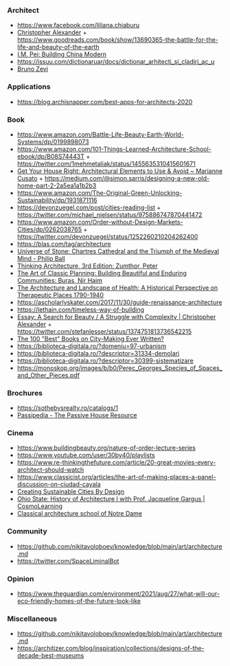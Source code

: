 ### Architect

- https://www.facebook.com/liliana.chiaburu
- [Christopher Alexander](http://www.patternlanguage.com/ca/ca.html) + https://www.goodreads.com/book/show/13690365-the-battle-for-the-life-and-beauty-of-the-earth
- [I.M. Pei: Building China Modern](https://www.brianfunck.com/i-m-pei)
- https://issuu.com/dictionaruar/docs/dictionar_arhitecti_si_cladiri_ac_u
- [Bruno Zevi](https://monoskop.org/Bruno_Zevi)

### Applications

- https://blog.archisnapper.com/best-apps-for-architects-2020

### Book

- https://www.amazon.com/Battle-Life-Beauty-Earth-World-Systems/dp/0199898073
- https://www.amazon.com/101-Things-Learned-Architecture-School-ebook/dp/B08S74443T + https://twitter.com/1mehmetaliak/status/1455635310415601671
- [Get Your House Right: Architectural Elements to Use & Avoid ~ Marianne Cusato](https://www.amazon.com/Get-Your-House-Right-Architectural/dp/1402791038) + https://medium.com/@simon.sarris/designing-a-new-old-home-part-2-2a5ea1a1b2b3
- https://www.amazon.com/The-Original-Green-Unlocking-Sustainability/dp/1931871116
- https://devonzuegel.com/post/cities-reading-list + https://twitter.com/michael_nielsen/status/975886747870441472
- https://www.amazon.com/Order-without-Design-Markets-Cities/dp/0262038765 + https://twitter.com/devonzuegel/status/1252260210204262400
- https://blas.com/tag/architecture
- [Universe of Stone: Chartres Cathedral and the Triumph of the Medieval Mind - Philip Ball](https://www.amazon.co.uk/Universe-Stone-Chartres-Cathedral-Medieval/dp/0099499444)
- [Thinking Architecture, 3rd Edition: Zumthor, Peter](https://www.amazon.com/gp/product/3034605854)
- [The Art of Classic Planning: Building Beautiful and Enduring Communities: Buras, Nir Haim](https://www.amazon.com/Art-Classic-Planning-Beautiful-Communities/dp/0674919246)
- [The Architecture and Landscape of Health: A Historical Perspective on Therapeutic Places 1790-1940](https://www.amazon.com/Architecture-Landscape-Health-Perspective-Architectural/dp/113862537X)
- https://ascholarlyskater.com/2017/11/30/guide-renaissance-architecture
- https://lethain.com/timeless-way-of-building
- [Essay: A Search for Beauty / A Struggle with Complexity | Christopher Alexander](https://dreamsongs.com/Files/urbansci-526122-nice-appendix.pdf) + https://twitter.com/stefanlesser/status/1374751813736542215
- [The 100 "Best" Books on City-Making Ever Written?](https://www.planetizen.com/node/66462)
- https://biblioteca-digitala.ro/?domeniu=97-urbanism
- https://biblioteca-digitala.ro/?descriptor=31334-demolari
- https://biblioteca-digitala.ro/?descriptor=30399-sistematizare
- https://monoskop.org/images/b/b0/Perec_Georges_Species_of_Spaces_and_Other_Pieces.pdf

### Brochures

- https://sothebysrealty.ro/catalogs/1
- [Passipedia - The Passive House Resource](https://passipedia.org/start)

### Cinema

- https://www.buildingbeauty.org/nature-of-order-lecture-series
- https://www.youtube.com/user/30by40/playlists
- https://www.re-thinkingthefuture.com/article/20-great-movies-every-architect-should-watch
- https://www.classicist.org/articles/the-art-of-making-places-a-panel-discussion-on-ciudad-cayala
- [Creating Sustainable Cities By Design](https://www.asianscientist.com/2021/05/features/asias-changemakers-jason-pomeroy-singapore)
- [Ohio State: History of Architecture I with Prof. Jacqueline Gargus | CosmoLearning](https://www.youtube.com/playlist?list=PLaLOVNqqD-2HUsGTv_GQ3opJoPPjdM9S6)
- [Classical architecture school of Notre Dame](https://www.youtube.com/channel/UCj09bn2SMCjtmOv_xgkbchQ/playlists)

### Community

- https://github.com/nikitavoloboev/knowledge/blob/main/art/architecture.md
- https://twitter.com/SpaceLiminalBot


### Opinion

- https://www.theguardian.com/environment/2021/aug/27/what-will-our-eco-friendly-homes-of-the-future-look-like

### Miscellaneous

- https://github.com/nikitavoloboev/knowledge/blob/main/art/architecture.md
- https://architizer.com/blog/inspiration/collections/designs-of-the-decade-best-museums

